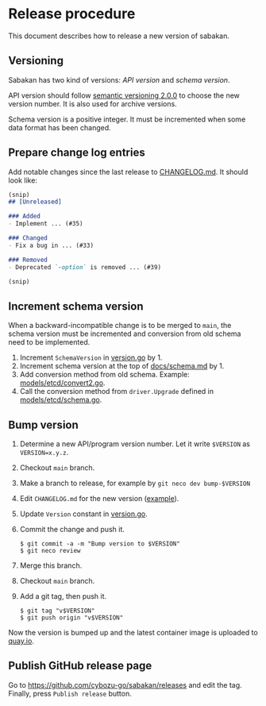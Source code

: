 Release procedure
=================

This document describes how to release a new version of sabakan.

Versioning
----------

Sabakan has two kind of versions: _API version_ and _schema version_.

API version should follow [semantic versioning 2.0.0][semver] to choose the new version number.
It is also used for archive versions.

Schema version is a positive integer.  It must be incremented when some data format has been changed.

Prepare change log entries
--------------------------

Add notable changes since the last release to [CHANGELOG.md](CHANGELOG.md).
It should look like:

```markdown
(snip)
## [Unreleased]

### Added
- Implement ... (#35)

### Changed
- Fix a bug in ... (#33)

### Removed
- Deprecated `-option` is removed ... (#39)

(snip)
```

Increment schema version
------------------------

When a backward-incompatible change is to be merged to `main`, the schema version must be incremented
and conversion from old schema need to be implemented.

1. Increment `SchemaVersion` in [version.go](./version.go) by 1.
2. Increment schema version at the top of [docs/schema.md](./docs/schema.md) by 1.
3. Add conversion method from old schema.  Example: [models/etcd/convert2.go](./models/etcd/convert2.go).
4. Call the conversion method from `driver.Upgrade` defined in [models/etcd/schema.go](./models/etcd/schema.go).

Bump version
------------

1. Determine a new API/program version number.  Let it write `$VERSION` as `VERSION=x.y.z`.
2. Checkout `main` branch.
3. Make a branch to release, for example by `git neco dev bump-$VERSION`
4. Edit `CHANGELOG.md` for the new version ([example][]).
5. Update `Version` constant in [version.go](./version.go).
6. Commit the change and push it.

    ```console
    $ git commit -a -m "Bump version to $VERSION"
    $ git neco review
    ```

7. Merge this branch.
8. Checkout `main` branch.
9. Add a git tag, then push it.

    ```console
    $ git tag "v$VERSION"
    $ git push origin "v$VERSION"
    ```

Now the version is bumped up and the latest container image is uploaded to [quay.io](https://quay.io/cybozu/sabakan).

Publish GitHub release page
---------------------------

Go to https://github.com/cybozu-go/sabakan/releases and edit the tag.
Finally, press `Publish release` button.

[semver]: https://semver.org/spec/v2.0.0.html
[example]: https://github.com/cybozu-go/etcdpasswd/commit/77d95384ac6c97e7f48281eaf23cb94f68867f79
[GitHub Actions]: https://github.com/cybozu-go/etcdpasswd/actions
